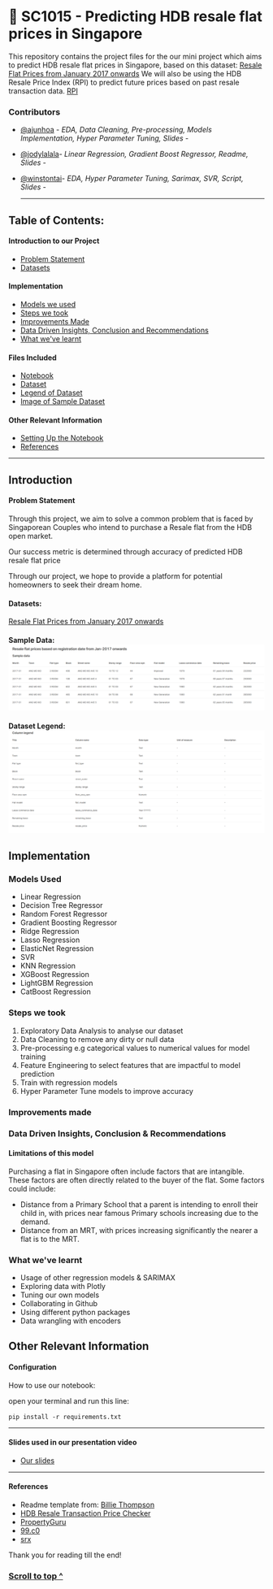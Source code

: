 <a name="top"></a>


# :rocket: SC1015 - Predicting HDB resale flat prices in Singapore
This repository contains the project files for the our mini project which aims to predict HDB resale flat prices in Singapore, based on this dataset: [Resale Flat Prices from January 2017 onwards](https://beta.data.gov.sg/collections/189/datasets/d_8b84c4ee58e3cfc0ece0d773c8ca6abc/view)
We will also be using the HDB Resale Price Index (RPI) to predict future prices based on past resale transaction data. [RPI](https://www.hdb.gov.sg/residential/selling-a-flat/overview/resale-statistics)

### Contributors
  - [@ajunhoa](https://github.com/ajunhoa) - *EDA, Data Cleaning, Pre-processing, Models Implementation, Hyper Parameter Tuning, Slides* -
  - [@jodylalala](https://github.com/jodylalala)- *Linear Regression, Gradient Boost Regressor, Readme, Slides* -
  - [@winstontai](https://github.com/winstontai)- *EDA, Hyper Parameter Tuning, Sarimax, SVR, Script, Slides* -

    ---

## Table of Contents:
#### Introduction to our Project
- [Problem Statement](#prob)
- [Datasets](#datasets)
#### Implementation
- [Models we used](#models)
- [Steps we took](#steps)
- [Improvements Made](#Improvements)
- [Data Driven Insights, Conclusion and Recommendations](#conclude)
- [What we've learnt](#learnt)
#### Files Included
- [Notebook](/main.ipynb)
- [Dataset](/data/ResaleflatpricesbasedonregistrationdatefromJan2017onwards.csv)
- [Legend of Dataset](/images/legend.png)
- [Image of Sample Dataset](/images/sample_data.png)
#### Other Relevant Information
- [Setting Up the Notebook](#config)
- [References](#ref)
---
## Introduction
<a name="prob"></a>



#### Problem Statement
Through this project, we aim to solve a common problem that is faced by Singaporean Couples who intend to purchase a Resale flat from the HDB open market. 



Our success metric is determined through accuracy of predicted HDB resale flat price

Through our project, we hope to provide a platform for potential homeowners to seek their dream home. 


<a name="datasets"></a>


#### Datasets: 
[Resale Flat Prices from January 2017 onwards](https://beta.data.gov.sg/collections/189/datasets/d_8b84c4ee58e3cfc0ece0d773c8ca6abc/view)<br>

#### Sample Data: <br>![sample_data](/images/sample_data.png)<br>
#### Dataset Legend: <br>![dataset](/images/legend.png)

<a name="models"></a>
---

## Implementation


### Models Used
- Linear Regression
- Decision Tree Regressor
- Random Forest Regressor
- Gradient Boosting Regressor
- Ridge Regression
- Lasso Regression
- ElasticNet Regression
- SVR
- KNN Regression
- XGBoost Regression
- LightGBM Regression
- CatBoost Regression

<a name="steps"></a>


### Steps we took
1) Exploratory Data Analysis to analyse our dataset
2) Data Cleaning to remove any dirty or null data
3) Pre-processing e.g categorical values to numerical values for model training
4) Feature Engineering to select features that are impactful to model prediction
5) Train with regression models
6) Hyper Parameter Tune models to improve accuracy

<a name="Improvements"></a>


### Improvements made


<a name="conclude"></a>


### Data Driven Insights, Conclusion & Recommendations


#### Limitations of this model
Purchasing a flat in Singapore often include factors that are intangible. These factors are often directly related to the buyer of the flat. 
Some factors could include:
- Distance from a Primary School that a parent is intending to enroll their child in, with prices near famous Primary schools increasing due to the demand. 
- Distance from an MRT, with prices increasing significantly the nearer a flat is to the MRT. 


<a name="learnt"></a>


### What we've learnt

- Usage of other regression models & SARIMAX
- Exploring data with Plotly
- Tuning our own models
- Collaborating in Github
- Using different python packages
- Data wrangling with encoders

<a name="config"></a>
---

## Other Relevant Information


#### Configuration

How to use our notebook:

open your terminal and run this line:

    pip install -r requirements.txt




<a name="slidesused"></a>


---
#### Slides used in our presentation video

- [Our slides ](https://www.canva.com/design/DAGA-lWt5DI/YJIK_vCaoKLj0cnpRK-LaA/view?utm_content=DAGA-lWt5DI&utm_campaign=designshare&utm_medium=link&utm_source=editor) 




<a name="ref"></a>


---
#### References

  - Readme template from: [Billie Thompson](a-good-readme-template) 
  - [HDB Resale Transaction Price Checker](https://services2.hdb.gov.sg/webapp/BB33RTIS/BB33PReslTrans.jsp)
  - [PropertyGuru](https://oats.com.sg/wp-content/uploads/2020/05/oats-propertyguru-logo.png)
  - [99.c0](https://www.gawcapital.com/portfolio/99-group/)
  - [srx](https://www.srx.com.sg/)



Thank you for reading till the end!

### [Scroll to top ^](#top) 
